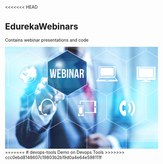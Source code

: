 <<<<<<< HEAD
# EdurekaWebinars
Contains webinar presentations and code
<div>
<img src="images/webinar-image.jpg">
</div>
=======
# devops-tools
Demo on Devops Tools
>>>>>>> ccc0ebd8148607c19803b2b19d0a4e64e598111f
